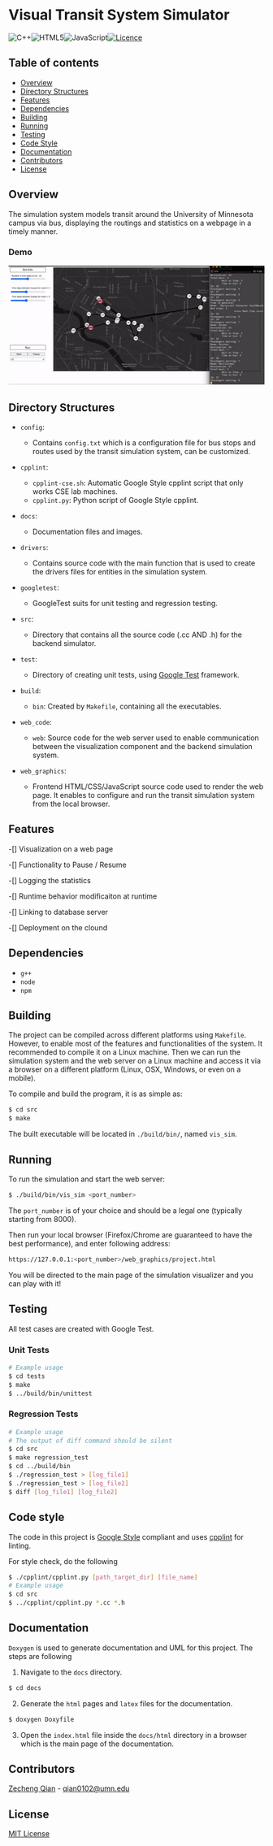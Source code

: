 # Visual Transit System Simulator

![C++](https://img.shields.io/badge/c++-%2300599C.svg?style=for-the-badge&logo=c%2B%2B&logoColor=white)![HTML5](https://img.shields.io/badge/html5-%23E34F26.svg?style=for-the-badge&logo=html5&logoColor=white)![JavaScript](https://img.shields.io/badge/javascript-%23323330.svg?style=for-the-badge&logo=javascript&logoColor=%23F7DF1E)[![Licence](https://img.shields.io/github/license/Ileriayo/markdown-badges?style=for-the-badge)](./LICENSE)

## Table of contents

- [Overview](##overview)
- [Directory Structures](##directory-structures)
- [Features](##features)
- [Dependencies](##dependencies)
- [Building](##building)
- [Running](##running)
- [Testing](##testing)
- [Code Style](##code-style)
- [Documentation](##documentation)
- [Contributors](##contributors)
- [License](##license)

## Overview

The simulation system models transit around the University of Minnesota campus via bus, displaying the routings and statistics on a webpage in a timely manner.

### Demo

![demo](docs/images/demo.gif)

## Directory Structures

+   `config`:
    +   Contains `config.txt` which is a configuration file for bus stops and routes used by the transit simulation system, can be customized.
+   `cpplint`:
    +   `cpplint-cse.sh`: Automatic Google Style cpplint script that only works CSE lab machines.
    +   `cpplint.py`: Python script of Google Style cpplint.
+   `docs`:
    +   Documentation files and images.

+   `drivers`:
    +   Contains source code with the main function that is used to create the drivers files for entities in the simulation system.
+   `googletest`:
    +   GoogleTest suits for unit testing and regression testing.

+   `src`: 
    +   Directory that contains all the source code (.cc AND .h) for the backend simulator. 
+   `test`:
    +   Directory of creating unit tests, using [Google Test](https://github.com/google/googletest) framework.
+   `build`:
    +   `bin`: Created by `Makefile`, containing all the executables.

+   `web_code`:
    +   `web`: Source code for the web server used to enable communication between the visualization component and the backend simulation system.
+   `web_graphics`:
    +   Frontend HTML/CSS/JavaScript source code used to render the web page. It enables to configure and run the transit simulation system from the local browser.

## Features

-[] Visualization on a web page

-[] Functionality to Pause / Resume

-[] Logging the statistics

-[] Runtime behavior modificaiton at runtime

-[] Linking to database server

-[] Deployment on the clound

## Dependencies

+ `g++`
+ `node`
+ `npm`

## Building

The project can be compiled across different platforms using `Makefile`. However, to enable most of the features and functionalities of the system. It recommended to compile it on a Linux machine. Then we can run the simulation system and the web server on a Linux machine and access it via a browser on a different platform (Linux, OSX, Windows, or even on a mobile).

To compile and build the program, it is as simple as:

```bash
$ cd src
$ make
```

The built executable will be located in `./build/bin/`, named `vis_sim`.

## Running

To run the simulation and start the web server:

```bash
$ ./build/bin/vis_sim <port_number>
```

The `port_number` is of your choice and should be a legal one (typically starting from 8000).

Then run your local browser (Firefox/Chrome are guaranteed to have the best performance), and enter following address:

```bash
https://127.0.0.1:<port_number>/web_graphics/project.html
```

You will be directed to the main page of the simulation visualizer and you can play with it!

## Testing

All test cases are created with Google Test.

### Unit Tests

```bash
# Example usage
$ cd tests
$ make
$ ../build/bin/unittest
```

### Regression Tests

```bash
# Example usage
# The output of diff command should be silent
$ cd src
$ make regression_test
$ cd ../build/bin
$ ./regression_test > [log_file1]
$ ./regression_test > [log_file2]
$ diff [log_file1] [log_file2]
```

## Code style

The code in this project is [Google Style](https://google.github.io/styleguide/cppguide.html) compliant and uses [cpplint](https://github.com/google/styleguide/tree/gh-pages/cpplint) for linting.

For style check, do the following

```bash
$ ./cpplint/cpplint.py [path_target_dir] [file_name]
# Example usage
$ cd src
$ ../cpplint/cpplint.py *.cc *.h
```

## Documentation

`Doxygen` is used to generate documentation and UML for this project. The steps are following

1.   Navigate to the `docs` directory.

```bash
$ cd docs
```

2.   Generate the `html` pages and `latex` files for the documentation.

```bash
$ doxygen Doxyfile
```

3.   Open the `index.html` file inside the `docs/html` directory in a browser which is the main page of the documentation.

## Contributors

[Zecheng Qian](https://aden-q.github.io/) - qian0102@umn.edu

## License

[MIT License](LICENSE)
